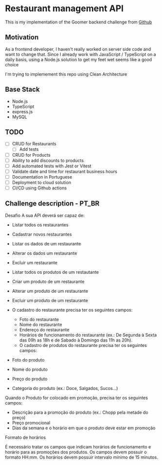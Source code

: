 # Restaurant management API

This is my implementation of the Goomer backend challenge from [Github](https://github.com/goomerdev/job-dev-backend-interview)

## Motivation

As a frontend developer, I haven't really worked on server side code and want to change that.
Since I already work with JavaScript / TypeScript on a daily basis, using a
Node.js solution to get my feet wet seems like a good choice

I'm trying to implemement this repo using Clean Architecture

## Base Stack

- Node.js
- TypeScript
- express.js
- MySQL

## TODO

- [ ] CRUD for Restaurants
  - [ ] Add tests
- [ ] CRUD for Products
- [ ] Ability to add discounts to products
- [ ] Add automated tests with Jest or Vitest
- [ ] Validate date and time for restaurant business hours
- [ ] Documentation in Portuguese
- [ ] Deployment to cloud solution
- [ ] CI/CD using Github actions

## Challenge description - PT_BR

Desafio
A sua API deverá ser capaz de:

- Listar todos os restaurantes
- Cadastrar novos restaurantes
- Listar os dados de um restaurante
- Alterar os dados um restaurante
- Excluir um restaurante
- Listar todos os produtos de um restautante
- Criar um produto de um restaurante
- Alterar um produto de um restaurante
- Excluir um produto de um restaurante
- O cadastro do restaurante precisa ter os seguintes campos:

  - Foto do restaurante
  - Nome do restaurante
  - Endereço do restaurante
  - Horários de funcionamento do restaurante (ex.: De Segunda à Sexta das 09h as 18h e de Sabado à Domingo das 11h as 20h).
  - O cadastro de produtos do restaurante precisa ter os seguintes campos:

- Foto do produto
- Nome do produto
- Preço do produto
- Categoria do produto (ex.: Doce, Salgados, Sucos...)

Quando o Produto for colocado em promoção, precisa ter os seguintes campos:

- Descrição para a promoção do produto (ex.: Chopp pela metade do preço)
- Preço promocional
- Dias da semana e o horário em que o produto deve estar em promoção

Formato de horários

É necessário tratar os campos que indicam horários de funcionamento e horário para as promoções dos produtos.
Os campos devem possuir o formato HH:mm.
Os horários devem possuir intervalo mínimo de 15 minutos.
